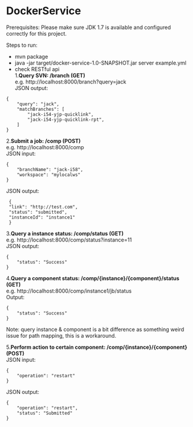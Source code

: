 DockerService
=============

Prerequisites:
Please make sure JDK 1.7 is available and configured correctly for this project.

Steps to run:
* mvn package
* java -jar target/docker-service-1.0-SNAPSHOT.jar server example.yml
* check RESTful api <br>
1.**Query SVN:  /branch (GET)<br>**
e.g. http://localhost:8000/branch?query=jack<br>
JSON output:
```
{
    "query": "jack",
    "matchBranches": [
        "jack-i54-yjp-quicklink",
        "jack-i54-yjp-quicklink-rpt",
    ]
}
```

2.**Submit a job: /comp (POST)<br>**
e.g. http://localhost:8000/comp<br>
JSON input:
```
{
    "branchName": "jack-i58",
    "workspace": "mylocalws"
}
```
JSON output:<br>
```
 {
 "link": "http://test.com",
 "status": "submitted",
 "instanceId": "instance1"
 }
```
3.**Query a instance status: /comp/status (GET)<br>**
e.g. http://localhost:8000/comp/status?instance=11 <br>
JSON output:
```
{
    "status": "Success"
}
```

4.**Query a component status: /comp/{instance}/{component}/status (GET) <br>**
e.g. http://localhost:8000/comp/instance1/jb/status<br>
Output:
```
{
    "status": "Success"
}
```

Note: query instance & component is a bit difference as something weird issue for path mapping, this is a workaround.

5.**Perform action to certain component: /comp/{instance}/{component} (POST)<br>**
JSON input:<br>
```
{
    "operation": "restart"
}
```

JSON output:<br>
```
{
    "operation": "restart",
    "status": "Submitted"
}
```



